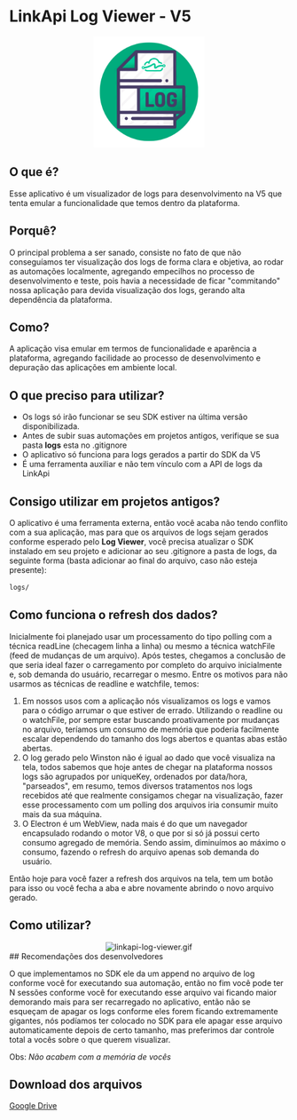 # LinkApi Log Viewer - V5

<div  align="center">
	<img style="width: 200px;" src="build/log-file.png" />
</div>

## O que é?

Esse aplicativo é um visualizador de logs para desenvolvimento na V5 que tenta emular a funcionalidade que temos dentro da plataforma. 

## Porquê?

O principal problema a ser sanado, consiste no fato de que não conseguíamos ter visualização dos logs de forma clara e objetiva, ao rodar as automações localmente, agregando empecilhos no processo de desenvolvimento e teste, pois havia a necessidade de ficar "commitando" nossa aplicação para devida visualização dos logs, gerando alta dependência da plataforma.

## Como?

A aplicação visa emular em termos de funcionalidade e aparência a plataforma, agregando facilidade ao processo de desenvolvimento e depuração das aplicações em ambiente local.

## O que preciso para utilizar?

- Os logs só irão funcionar se seu SDK estiver na última versão disponibilizada.
- Antes de subir suas automações em projetos antigos, verifique se sua pasta **logs** esta no .gitignore
- O aplicativo só funciona para logs gerados a partir do SDK da V5
- É uma ferramenta auxiliar e não tem vínculo com a API de logs da LinkApi

## Consigo utilizar em projetos antigos?

O aplicativo é uma ferramenta externa, então você acaba não tendo conflito com a sua aplicação, mas para que os arquivos de logs sejam gerados conforme esperado pelo **Log Viewer**, você precisa atualizar o SDK instalado em seu projeto e adicionar ao seu .gitignore a pasta de logs, da seguinte forma (basta adicionar ao final do arquivo, caso não esteja presente):

```bash
logs/
```

## Como funciona o refresh dos dados?

Inicialmente foi planejado usar um processamento do tipo polling com a técnica readLine (checagem linha a linha) ou mesmo a técnica watchFile (feed de mudanças de um arquivo). Após testes, chegamos a conclusão de que seria ideal fazer o carregamento por completo do arquivo inicialmente e, sob demanda do usuário, recarregar o mesmo. Entre os motivos para não usarmos as técnicas de readline e watchfile, temos:

1. Em nossos usos com a aplicação nós visualizamos os logs e vamos para o código arrumar o que estiver de errado. Utilizando o readline ou o watchFile, por sempre estar buscando proativamente por mudanças no arquivo, teríamos um consumo de memória que poderia facilmente escalar dependendo do tamanho dos logs abertos e quantas abas estão abertas.
2. O log gerado pelo Winston não é igual ao dado que você visualiza na tela, todos sabemos que hoje antes de chegar na plataforma nossos logs são agrupados por uniqueKey, ordenados por data/hora, "parseados", em resumo, temos diversos tratamentos nos logs recebidos até que realmente consigamos chegar na visualização, fazer esse processamento com um polling dos arquivos iria consumir muito mais da sua máquina.
3. O Electron é um WebView, nada mais é do que um navegador encapsulado rodando o motor V8, o que por si só já possui certo consumo agregado de memória. Sendo assim, diminuímos ao máximo o consumo, fazendo o refresh do arquivo apenas sob demanda do usuário.

Então hoje para você fazer a refresh dos arquivos na tela, tem um botão para isso ou você fecha a aba e abre novamente abrindo o novo arquivo gerado.

## Como utilizar?
<div align="center"> 
	<img src="build/linkapi-log-viewer.gif" alt="linkapi-log-viewer.gif" border="0" />
</div>
## Recomendações dos desenvolvedores

O que implementamos no SDK ele da um append no arquivo de log conforme você for executando sua automação, então no fim você pode ter N sessões conforme você for executando esse arquivo vai ficando maior demorando mais para ser recarregado no aplicativo, então não se esqueçam de apagar os logs conforme eles forem ficando extremamente gigantes, nós podíamos ter colocado no SDK para ele apagar esse arquivo automaticamente depois de certo tamanho, mas preferimos dar controle total a vocês sobre o que querem visualizar. 

Obs: *Não acabem com a memória de vocês*

## Download dos arquivos
[Google Drive](https://drive.google.com/drive/u/5/folders/1x5OSAzhYZdsdNnzwWFE-LrJhY0vYggEV "Google Drive")
